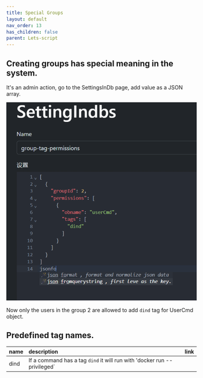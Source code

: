 ```yaml
---
title: Special Groups
layout: default
nav_order: 13
has_children: false
parent: Lets-script
---
```


## Creating groups has special meaning in the system.

It's an admin action, go to the SettingsInDb page, add value as a JSON array.

![Create Special Group Image](/assets/imgs/special-groups.png)

Now only the users in the group 2 are allowed to add `dind` tag for UserCmd object.

## Predefined tag names.

| name | description                                                              | link |
| :--- | :----------------------------------------------------------------------- | ---- |
| dind | If a command has a tag `dind` it will run with 'docker run --privileged` |      |
